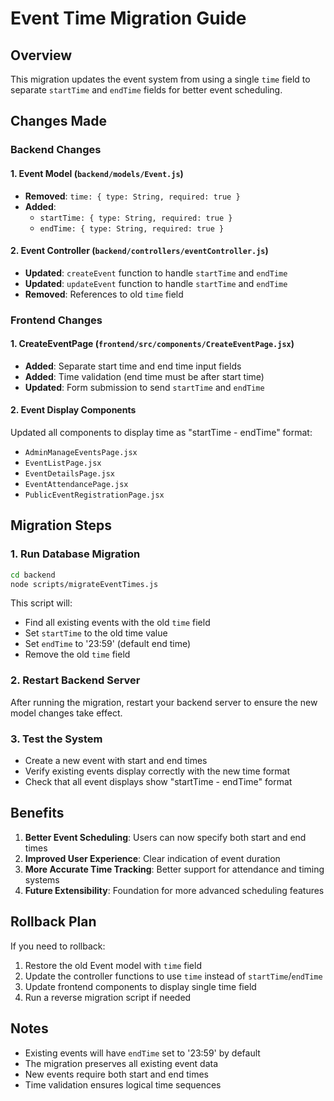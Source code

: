 # Event Time Migration Guide

## Overview
This migration updates the event system from using a single `time` field to separate `startTime` and `endTime` fields for better event scheduling.

## Changes Made

### Backend Changes

#### 1. Event Model (`backend/models/Event.js`)
- **Removed**: `time: { type: String, required: true }`
- **Added**: 
  - `startTime: { type: String, required: true }`
  - `endTime: { type: String, required: true }`

#### 2. Event Controller (`backend/controllers/eventController.js`)
- **Updated**: `createEvent` function to handle `startTime` and `endTime`
- **Updated**: `updateEvent` function to handle `startTime` and `endTime`
- **Removed**: References to old `time` field

### Frontend Changes

#### 1. CreateEventPage (`frontend/src/components/CreateEventPage.jsx`)
- **Added**: Separate start time and end time input fields
- **Added**: Time validation (end time must be after start time)
- **Updated**: Form submission to send `startTime` and `endTime`

#### 2. Event Display Components
Updated all components to display time as "startTime - endTime" format:
- `AdminManageEventsPage.jsx`
- `EventListPage.jsx`
- `EventDetailsPage.jsx`
- `EventAttendancePage.jsx`
- `PublicEventRegistrationPage.jsx`

## Migration Steps

### 1. Run Database Migration
```bash
cd backend
node scripts/migrateEventTimes.js
```

This script will:
- Find all existing events with the old `time` field
- Set `startTime` to the old time value
- Set `endTime` to '23:59' (default end time)
- Remove the old `time` field

### 2. Restart Backend Server
After running the migration, restart your backend server to ensure the new model changes take effect.

### 3. Test the System
- Create a new event with start and end times
- Verify existing events display correctly with the new time format
- Check that all event displays show "startTime - endTime" format

## Benefits

1. **Better Event Scheduling**: Users can now specify both start and end times
2. **Improved User Experience**: Clear indication of event duration
3. **More Accurate Time Tracking**: Better support for attendance and timing systems
4. **Future Extensibility**: Foundation for more advanced scheduling features

## Rollback Plan

If you need to rollback:
1. Restore the old Event model with `time` field
2. Update the controller functions to use `time` instead of `startTime`/`endTime`
3. Update frontend components to display single time field
4. Run a reverse migration script if needed

## Notes

- Existing events will have `endTime` set to '23:59' by default
- The migration preserves all existing event data
- New events require both start and end times
- Time validation ensures logical time sequences
